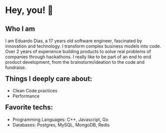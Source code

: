 <h1> Hey, you! 👋 </h1>

<h2>Who I am</h2>

<p>
I am Eduardo Dias, a 17 years old software engineer, fascinated by innovation and technology.
I transform complex business models into code. Over 2 years of experience building products to solve real problems of companies through hackathons. I really like to be part of an end to end product development, from the brainstorm/ideation to the code and fundraise.
</p>


<h2 style="margin-top: 15px;">Things I deeply care about:</h2>

<ul>

  <li>Clean Code practices</li>
  <li>Performance</li>


</ul>

<h2 style="margin-top: 15px;"> Favorite techs:</h2>

<ul>

  <li>Programming Languages: C++, Javascript, Go</li>
  <li>Databases: Postgres, MySQL, MongoDB, Redis</li>


</ul>

